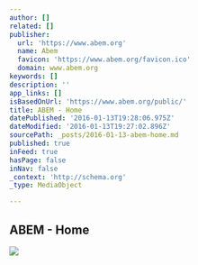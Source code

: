 ```yaml
---
author: []
related: []
publisher:
  url: 'https://www.abem.org'
  name: Abem
  favicon: 'https://www.abem.org/favicon.ico'
  domain: www.abem.org
keywords: []
description: ''
app_links: []
isBasedOnUrl: 'https://www.abem.org/public/'
title: ABEM - Home
datePublished: '2016-01-13T19:28:06.975Z'
dateModified: '2016-01-13T19:27:02.896Z'
sourcePath: _posts/2016-01-13-abem-home.md
published: true
inFeed: true
hasPage: false
inNav: false
_context: 'http://schema.org'
_type: MediaObject

---
```

<article style=""><h1>ABEM - Home</h1><p></p><img src="https://www.abem.org/public/images/default-source/default-album/abem-update---july-2015.jpg?sfvrsn=0" /></article>